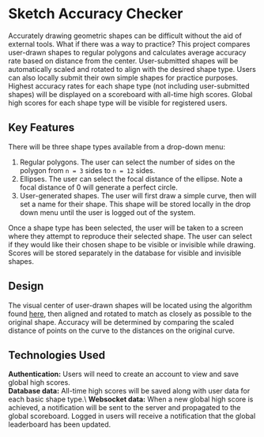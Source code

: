 # Sketch Accuracy Checker
Accurately drawing geometric shapes can be difficult without the aid of external tools. What if there was a way to practice? This project compares user-drawn shapes to regular polygons and calculates average accuracy rate based on distance from the center. User-submitted shapes will be automatically scaled and rotated to align with the desired shape type. Users can also locally submit their own simple shapes for practice purposes. Highest accuracy rates for each shape type (not including user-submitted shapes) will be displayed on a scoreboard with all-time high scores. Global high scores for each shape type will be visible for registered users.

## Key Features
There will be three shape types available from a drop-down menu:
1. Regular polygons. The user can select the number of sides on the polygon from `n = 3` sides to `n = 12` sides.
2. Ellipses. The user can select the focal distance of the ellipse. Note a focal distance of 0 will generate a perfect circle.
3. User-generated shapes. The user will first draw a simple curve, then will set a name for their shape. This shape will be stored locally in the drop down menu until the user is logged out of the system.

Once a shape type has been selected, the user will be taken to a screen where they attempt to reproduce their selected shape. The user can select if they would like their chosen shape to be visible or invisible while drawing. Scores will be stored separately in the database for visible and invisible shapes.

## Design


The visual center of user-drawn shapes will be located using the algorithm found [here](https://github.com/mapbox/polylabel), then aligned and rotated to match as closely as possible to the original shape. Accuracy will be determined by comparing the scaled distance of points on the curve to the distances on the original curve. 
## Technologies Used
**Authentication:** Users will need to create an account to view and save global high scores. \
**Database data:** All-time high scores will be saved along with user data for each basic shape type.\\
**Websocket data:** When a new global high score is achieved, a notification will be sent to the server and propagated to the global scoreboard. Logged in users will receive a notification that the global leaderboard has been updated.
